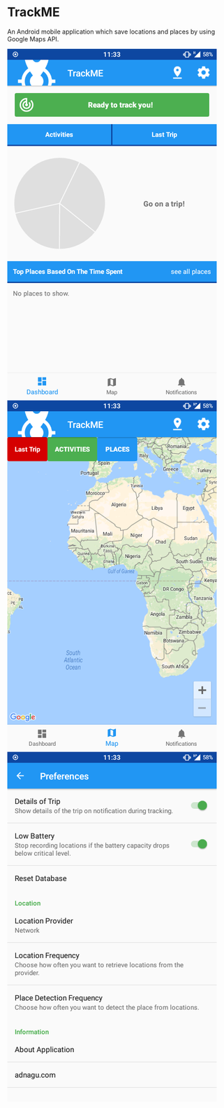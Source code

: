 # TrackME
An Android mobile application which save locations and places by using Google Maps API.

![Screenshot 1](https://github.com/wmramazan/TrackME/blob/master/device-2017-06-23-113321.png?raw=true)
![Screenshot 2](https://github.com/wmramazan/TrackME/blob/master/device-2017-06-23-113352.png?raw=true)
![Screenshot 3](https://github.com/wmramazan/TrackME/blob/master/device-2017-06-23-113402.png?raw=true)

